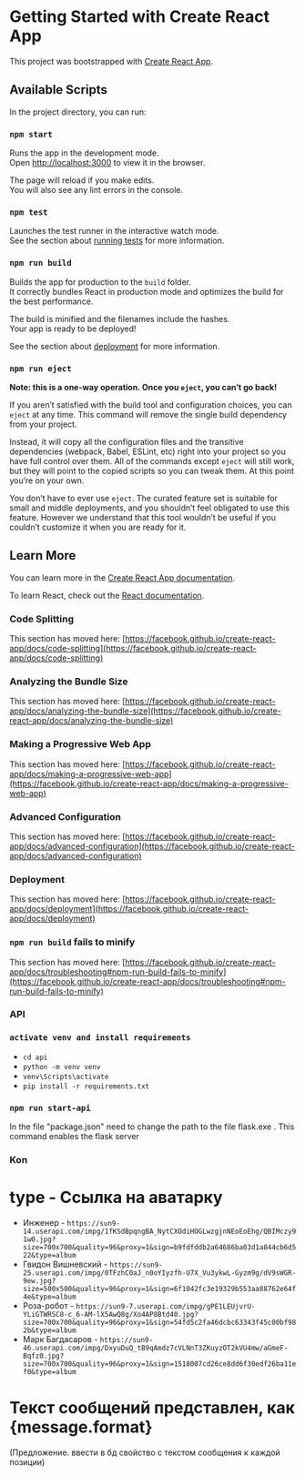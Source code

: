 # Getting Started with Create React App

This project was bootstrapped with [Create React App](https://github.com/facebook/create-react-app).

## Available Scripts

In the project directory, you can run:

### `npm start`

Runs the app in the development mode.\
Open [http://localhost:3000](http://localhost:3000) to view it in the browser.

The page will reload if you make edits.\
You will also see any lint errors in the console.

### `npm test`

Launches the test runner in the interactive watch mode.\
See the section about [running tests](https://facebook.github.io/create-react-app/docs/running-tests) for more information.

### `npm run build`

Builds the app for production to the `build` folder.\
It correctly bundles React in production mode and optimizes the build for the best performance.

The build is minified and the filenames include the hashes.\
Your app is ready to be deployed!

See the section about [deployment](https://facebook.github.io/create-react-app/docs/deployment) for more information.

### `npm run eject`

**Note: this is a one-way operation. Once you `eject`, you can’t go back!**

If you aren’t satisfied with the build tool and configuration choices, you can `eject` at any time. This command will remove the single build dependency from your project.

Instead, it will copy all the configuration files and the transitive dependencies (webpack, Babel, ESLint, etc) right into your project so you have full control over them. All of the commands except `eject` will still work, but they will point to the copied scripts so you can tweak them. At this point you’re on your own.

You don’t have to ever use `eject`. The curated feature set is suitable for small and middle deployments, and you shouldn’t feel obligated to use this feature. However we understand that this tool wouldn’t be useful if you couldn’t customize it when you are ready for it.

## Learn More

You can learn more in the [Create React App documentation](https://facebook.github.io/create-react-app/docs/getting-started).

To learn React, check out the [React documentation](https://reactjs.org/).

### Code Splitting

This section has moved here: [https://facebook.github.io/create-react-app/docs/code-splitting](https://facebook.github.io/create-react-app/docs/code-splitting)

### Analyzing the Bundle Size

This section has moved here: [https://facebook.github.io/create-react-app/docs/analyzing-the-bundle-size](https://facebook.github.io/create-react-app/docs/analyzing-the-bundle-size)

### Making a Progressive Web App

This section has moved here: [https://facebook.github.io/create-react-app/docs/making-a-progressive-web-app](https://facebook.github.io/create-react-app/docs/making-a-progressive-web-app)

### Advanced Configuration

This section has moved here: [https://facebook.github.io/create-react-app/docs/advanced-configuration](https://facebook.github.io/create-react-app/docs/advanced-configuration)

### Deployment

This section has moved here: [https://facebook.github.io/create-react-app/docs/deployment](https://facebook.github.io/create-react-app/docs/deployment)

### `npm run build` fails to minify

This section has moved here: [https://facebook.github.io/create-react-app/docs/troubleshooting#npm-run-build-fails-to-minify](https://facebook.github.io/create-react-app/docs/troubleshooting#npm-run-build-fails-to-minify)

### API

### `activate venv and install requirements`

- `cd api`
- `python -m venv venv`
- `venv\Scripts\activate`
- `pip install -r requirements.txt`

### `npm run start-api`

In the file "package.json" need to change the path to the file flask.exe .
This command enables the flask server

### Kon

# type - Ссылка на аватарку

- Инженер - `https://sun9-14.userapi.com/impg/1fKSdBpqngBA_NytCXOdiHOGLwzgjnNEoEoEhg/QBIMczy91w0.jpg?size=700x700&quality=96&proxy=1&sign=b9fdfddb2a64686ba03d1a844cb6d522&type=album`
- Гвидон Вишневский - `https://sun9-25.userapi.com/impg/0TFzhC0aJ_n0oYIyzfh-U7X_Vu3ykwL-Gyzm9g/dV9sWGR-9ew.jpg?size=500x500&quality=96&proxy=1&sign=6f1042fc3e19329b553aa88762e64f4e&type=album`
- Роза-робот - `https://sun9-7.userapi.com/impg/gPE1LEUjvrU-YLiGTWRSC8-c_6-AM-lX5AwQ8g/Xo4AP8Btd40.jpg?size=700x700&quality=96&proxy=1&sign=54fd5c2fa46dcbc63343f45c00bf982b&type=album`
- Марк Багдасаров - `https://sun9-46.userapi.com/impg/DxyuDuQ_tB9qAmdz7cVLNnT3ZKuyzOT2kVU4mw/aGmeF-Bqfz0.jpg?size=700x700&quality=96&proxy=1&sign=1518007cd26ce8dd6f30edf26ba11ef0&type=album`

# Текст сообщений представлен, как {message.format}

(Предложение. ввести в бд свойство с текстом сообщения к каждой позиции)
